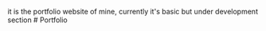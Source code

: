 it is the portfolio website of mine, currently it's basic but under development section # Portfolio
